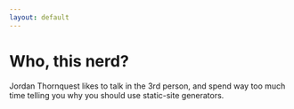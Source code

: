 ```yaml
---
layout: default
---
```


# Who, this nerd?

Jordan Thornquest likes to talk in the 3rd person, and spend way too much time telling you why you should use static-site generators.
